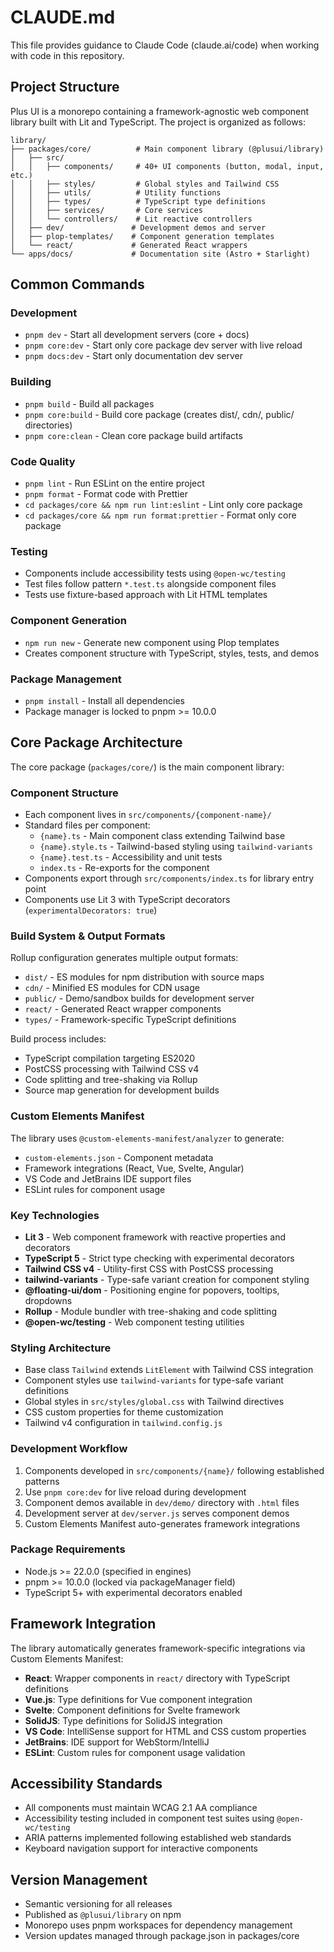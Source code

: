 # CLAUDE.md

This file provides guidance to Claude Code (claude.ai/code) when working with code in this repository.

## Project Structure

Plus UI is a monorepo containing a framework-agnostic web component library built with Lit and TypeScript. The project is organized as follows:

```
library/
├── packages/core/          # Main component library (@plusui/library)
│   ├── src/
│   │   ├── components/     # 40+ UI components (button, modal, input, etc.)
│   │   ├── styles/         # Global styles and Tailwind CSS
│   │   ├── utils/          # Utility functions
│   │   ├── types/          # TypeScript type definitions
│   │   ├── services/       # Core services
│   │   └── controllers/    # Lit reactive controllers
│   ├── dev/               # Development demos and server
│   ├── plop-templates/    # Component generation templates
│   └── react/             # Generated React wrappers
└── apps/docs/             # Documentation site (Astro + Starlight)
```

## Common Commands

### Development
- `pnpm dev` - Start all development servers (core + docs)
- `pnpm core:dev` - Start only core package dev server with live reload
- `pnpm docs:dev` - Start only documentation dev server

### Building
- `pnpm build` - Build all packages
- `pnpm core:build` - Build core package (creates dist/, cdn/, public/ directories)
- `pnpm core:clean` - Clean core package build artifacts

### Code Quality
- `pnpm lint` - Run ESLint on the entire project
- `pnpm format` - Format code with Prettier
- `cd packages/core && npm run lint:eslint` - Lint only core package
- `cd packages/core && npm run format:prettier` - Format only core package

### Testing
- Components include accessibility tests using `@open-wc/testing`
- Test files follow pattern `*.test.ts` alongside component files
- Tests use fixture-based approach with Lit HTML templates

### Component Generation
- `npm run new` - Generate new component using Plop templates
- Creates component structure with TypeScript, styles, tests, and demos

### Package Management
- `pnpm install` - Install all dependencies
- Package manager is locked to pnpm >= 10.0.0

## Core Package Architecture

The core package (`packages/core/`) is the main component library:

### Component Structure
- Each component lives in `src/components/{component-name}/`
- Standard files per component:
  - `{name}.ts` - Main component class extending Tailwind base
  - `{name}.style.ts` - Tailwind-based styling using `tailwind-variants`
  - `{name}.test.ts` - Accessibility and unit tests
  - `index.ts` - Re-exports for the component
- Components export through `src/components/index.ts` for library entry point
- Components use Lit 3 with TypeScript decorators (`experimentalDecorators: true`)

### Build System & Output Formats
Rollup configuration generates multiple output formats:
- `dist/` - ES modules for npm distribution with source maps
- `cdn/` - Minified ES modules for CDN usage
- `public/` - Demo/sandbox builds for development server
- `react/` - Generated React wrapper components
- `types/` - Framework-specific TypeScript definitions

Build process includes:
- TypeScript compilation targeting ES2020
- PostCSS processing with Tailwind CSS v4
- Code splitting and tree-shaking via Rollup
- Source map generation for development builds

### Custom Elements Manifest
The library uses `@custom-elements-manifest/analyzer` to generate:
- `custom-elements.json` - Component metadata
- Framework integrations (React, Vue, Svelte, Angular)
- VS Code and JetBrains IDE support files
- ESLint rules for component usage

### Key Technologies
- **Lit 3** - Web component framework with reactive properties and decorators
- **TypeScript 5** - Strict type checking with experimental decorators
- **Tailwind CSS v4** - Utility-first CSS with PostCSS processing
- **tailwind-variants** - Type-safe variant creation for component styling
- **@floating-ui/dom** - Positioning engine for popovers, tooltips, dropdowns
- **Rollup** - Module bundler with tree-shaking and code splitting
- **@open-wc/testing** - Web component testing utilities

### Styling Architecture
- Base class `Tailwind` extends `LitElement` with Tailwind CSS integration
- Component styles use `tailwind-variants` for type-safe variant definitions
- Global styles in `src/styles/global.css` with Tailwind directives
- CSS custom properties for theme customization
- Tailwind v4 configuration in `tailwind.config.js`

### Development Workflow
1. Components developed in `src/components/{name}/` following established patterns
2. Use `pnpm core:dev` for live reload during development
3. Component demos available in `dev/demo/` directory with `.html` files
4. Development server at `dev/server.js` serves component demos
5. Custom Elements Manifest auto-generates framework integrations

### Package Requirements
- Node.js >= 22.0.0 (specified in engines)
- pnpm >= 10.0.0 (locked via packageManager field)
- TypeScript 5+ with experimental decorators enabled

## Framework Integration
The library automatically generates framework-specific integrations via Custom Elements Manifest:
- **React**: Wrapper components in `react/` directory with TypeScript definitions
- **Vue.js**: Type definitions for Vue component integration
- **Svelte**: Component definitions for Svelte framework
- **SolidJS**: Type definitions for SolidJS integration
- **VS Code**: IntelliSense support for HTML and CSS custom properties
- **JetBrains**: IDE support for WebStorm/IntelliJ
- **ESLint**: Custom rules for component usage validation

## Accessibility Standards
- All components must maintain WCAG 2.1 AA compliance
- Accessibility testing included in component test suites using `@open-wc/testing`
- ARIA patterns implemented following established web standards
- Keyboard navigation support for interactive components

## Version Management
- Semantic versioning for all releases
- Published as `@plusui/library` on npm
- Monorepo uses pnpm workspaces for dependency management
- Version updates managed through package.json in packages/core